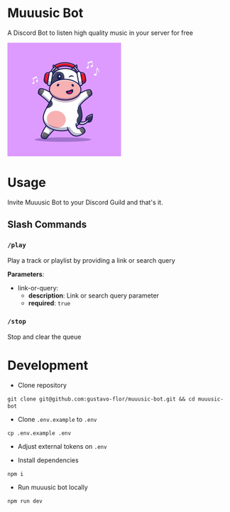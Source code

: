 # Muuusic Bot

A Discord Bot to listen high quality music in your server for free

![A cow dancing a music, its using a headphones](./assets/bot_avatar.png)

# Usage

Invite Muuusic Bot to your Discord Guild and that's it.

## Slash Commands

### `/play`

Play a track or playlist by providing a link or search query

**Parameters**:

- link-or-query: 
  - **description**: Link or search query parameter
  - **required**: `true`

### `/stop`

Stop and clear the queue

# Development

- Clone repository 

```shell
git clone git@github.com:gustavo-flor/muuusic-bot.git && cd muuusic-bot
```

- Clone `.env.example` to `.env`

```shell
cp .env.example .env
```

- Adjust external tokens on `.env`

- Install dependencies

```shell
npm i
```

- Run muuusic bot locally

```shell
npm run dev
```
